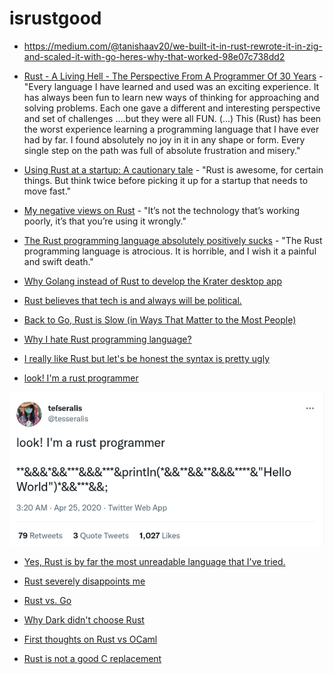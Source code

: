 # isrustgood

* https://medium.com/@tanishaav20/we-built-it-in-rust-rewrote-it-in-zig-and-scaled-it-with-go-heres-why-that-worked-98e07c738dd2

* [Rust - A Living Hell - The Perspective From A Programmer Of 30 Years](https://www.reddit.com/r/learnrust/comments/1binxlv/rust_a_living_hell_the_perspective_from_a/?utm_source=share&utm_medium=android_app&utm_name=androidcss&utm_term=1&utm_content=2) - "Every language I have learned and used was an exciting experience. It has always been fun to learn new ways of thinking for approaching and solving problems. Each one gave a different and interesting perspective and set of challenges ....but they were all FUN. (...) This (Rust) has been the worst experience learning a programming language that I have ever had by far. I found absolutely no joy in it in any shape or form. Every single step on the path was full of absolute frustration and misery."

* [Using Rust at a startup: A cautionary tale](https://mdwdotla.medium.com/using-rust-at-a-startup-a-cautionary-tale-42ab823d9454) - "Rust is awesome, for certain things. But think twice before picking it up for a startup that needs to move fast."

* [My negative views on Rust](https://chrisdone.com/posts/rust/) - "It’s not the technology that’s working poorly, it’s that you’re using it wrongly."

* [The Rust programming language absolutely positively sucks](https://www.reddit.com/r/rust/comments/12b7p2p/the_rust_programming_language_absolutely/) - "The Rust programming language is atrocious. It is horrible, and I wish it a painful and swift death."

* [Why Golang instead of Rust to develop the Krater desktop app](https://blog.moonguard.dev/why-golang-instead-of-rust-to-develop-the-krater-desktop-app)

* [Rust believes that tech is and always will be political.](https://www.youtube.com/watch?v=_DwaZj3gPYY)

* [Back to Go, Rust is Slow (in Ways That Matter to the Most People)](https://youtu.be/5cEunr8hPE0)

* [Why I hate Rust programming language?](https://www.youtube.com/watch?v=ksTyCQwHGro)

* [I really like Rust but let's be honest the syntax is pretty ugly](https://dev.to/maniflames/comment/oi9f)

* [look! I'm a rust programmer](https://twitter.com/tesseralis/status/1253931849748897792)

![look! I'm a rust programmer](images/look_i_am_rust_programmer.png)

* [Yes, Rust is by far the most unreadable language that I've tried.](https://news.ycombinator.com/item?id=21597674)

* [Rust severely disappoints me](http://esr.ibiblio.org/?p=7294)

* [Rust vs. Go](https://blog.ntpsec.org/2017/01/18/rust-vs-go.html)

* [Why Dark didn't choose Rust](https://blog.darklang.com/why-dark-didnt-choose-rust/)

* [First thoughts on Rust vs OCaml](https://blog.darklang.com/first-thoughts-on-rust-vs-ocaml/)

* [Rust is not a good C replacement](https://drewdevault.com/2019/03/25/Rust-is-not-a-good-C-replacement.html)

